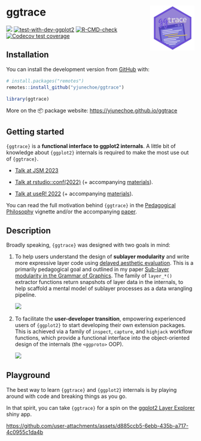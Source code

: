 <!-- README.md is generated from README.Rmd. Please edit that file -->

# ggtrace <img class="logo" src="man/figures/logo.png" align="right" style="width:120px;" />

<!-- badges: start -->

[![](https://img.shields.io/badge/devel%20version-0.7.7-gogreen.svg)](https://github.com/yjunechoe/ggtrace)
[![test-with-dev-ggplot2](https://github.com/yjunechoe/ggtrace/actions/workflows/test-with-dev-ggplot2.yaml/badge.svg)](https://github.com/yjunechoe/ggtrace/actions/workflows/test-with-dev-ggplot2.yaml)
[![R-CMD-check](https://github.com/yjunechoe/ggtrace/actions/workflows/R-CMD-check.yaml/badge.svg)](https://github.com/yjunechoe/ggtrace/actions/workflows/R-CMD-check.yaml)
[![Codecov test
coverage](https://codecov.io/gh/yjunechoe/ggtrace/graph/badge.svg)](https://app.codecov.io/gh/yjunechoe/ggtrace)
<!-- badges: end -->

## Installation

You can install the development version from
[GitHub](https://github.com/yjunechoe/ggtrace/) with:

``` r
# install.packages("remotes")
remotes::install_github("yjunechoe/ggtrace")
```

``` r
library(ggtrace)
```

More on the 📦 package website: <https://yjunechoe.github.io/ggtrace>

## Getting started

`{ggtrace}` is a **functional interface to ggplot2 internals**. A little
bit of knowledge about `{ggplot2}` internals is required to make the
most use out of `{ggtrace}`.

- [Talk at JSM 2023](https://youtu.be/613Q0j6Kjm0?feature=shared)

- [Talk at
  rstudio::conf(2022)](https://www.youtube.com/watch?v=dUBnitXf5mk&list=PL9HYL-VRX0oTOwqzVtL_q5T8MNrzn0mdH&index=38)
  (+ accompanying
  [materials](https://github.com/yjunechoe/ggtrace-rstudioconf2022)).

- [Talk at useR!
  2022](https://www.youtube.com/watch?v=2JX8zu4QxMg&t=2959s) (+
  accompanying
  [materials](https://github.com/yjunechoe/ggtrace-user2022)).

You can read the full motivation behind `{ggtrace}` in the [Pedagogical
Philosophy](https://yjunechoe.github.io/ggtrace/articles/pedagogical-philosophy.html)
vignette and/or the accompanying
[paper](https://yjunechoe.github.io/static/papers/Choe_2022_SublayerGG.pdf).

## Description

Broadly speaking, `{ggtrace}` was designed with two goals in mind:

1)  To help users understand the design of **sublayer modularity** and
    write more expressive layer code using [delayed aesthetic
    evaluation](https://ggplot2.tidyverse.org/reference/aes_eval.html).
    This is a primarily pedagogical goal and outlined in my paper
    [Sub-layer modularity in the Grammar of
    Graphics](https://yjunechoe.github.io/static/papers/Choe_2022_SublayerGG.pdf).
    The family of `layer_*()` extractor functions return snapshots of
    layer data in the internals, to help scaffold a mental model of
    sublayer processes as a data wrangling pipeline.

    ![](https://i.imgur.com/OlLmz8r.png)

2)  To facilitate the **user-developer transition**, empowering
    experienced users of `{ggplot2}` to start developing their own
    extension packages. This is achieved via a family of `inspect`,
    `capture`, and `highjack` workflow functions, which provide a
    functional interface into the object-oriented design of the
    internals (the `<ggproto>` OOP).

    ![](https://i.imgur.com/kpTffyw.jpg)

## Playground

The best way to learn `{ggtrace}` and `{ggplot2}` internals is by
playing around with code and breaking things as you go.

In that spirit, you can take `{ggtrace}` for a spin on the [ggplot2
Layer Explorer](https://yjunechoe.github.io/ggplot2-layer-explorer/)
shiny app.

<https://github.com/user-attachments/assets/d885ccb5-6ebb-435b-a717-4c0955c1da4b>
